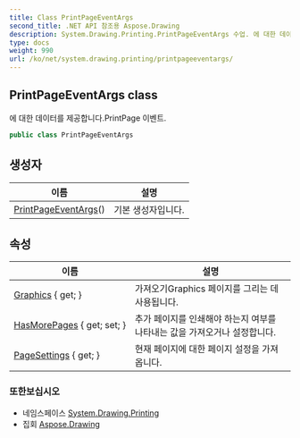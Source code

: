 ```yaml
---
title: Class PrintPageEventArgs
second_title: .NET API 참조용 Aspose.Drawing
description: System.Drawing.Printing.PrintPageEventArgs 수업. 에 대한 데이터를 제공합니다.PrintPage 이벤트.
type: docs
weight: 990
url: /ko/net/system.drawing.printing/printpageeventargs/
---
```

## PrintPageEventArgs class

에 대한 데이터를 제공합니다.PrintPage 이벤트.

```csharp
public class PrintPageEventArgs
```

## 생성자

| 이름 | 설명 |
| --- | --- |
| [PrintPageEventArgs](printpageeventargs/)() | 기본 생성자입니다. |

## 속성

| 이름 | 설명 |
| --- | --- |
| [Graphics](../../system.drawing.printing/printpageeventargs/graphics/) { get; } | 가져오기Graphics 페이지를 그리는 데 사용됩니다. |
| [HasMorePages](../../system.drawing.printing/printpageeventargs/hasmorepages/) { get; set; } | 추가 페이지를 인쇄해야 하는지 여부를 나타내는 값을 가져오거나 설정합니다. |
| [PageSettings](../../system.drawing.printing/printpageeventargs/pagesettings/) { get; } | 현재 페이지에 대한 페이지 설정을 가져옵니다. |

### 또한보십시오

* 네임스페이스 [System.Drawing.Printing](../../system.drawing.printing/)
* 집회 [Aspose.Drawing](../../)


